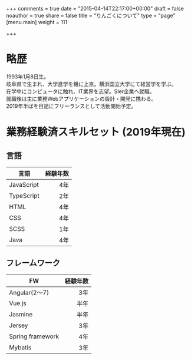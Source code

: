 +++
comments = true
date = "2015-04-14T22:17:00+00:00"
draft = false
noauthor = true
share = false
title = "りんごくについて"
type = "page"
[menu.main]
weight = 111

+++
# 略歴
1993年1月8日生。<br />
岐阜県で生まれ、大学進学を機に上京。横浜国立大学にて経営学を学ぶ。<br />
在学中にコンピュータに触れ、IT業界を志望。SIer企業へ就職。<br />
就職後は主に業務Webアプリケーションの設計・開発に携わる。<br />
2019年半ばを目途にフリーランスとして活動開始予定。<br />

# 業務経験済スキルセット (2019年現在)
## 言語
|言語|経験年数|
|---|---:|
|JavaScript|4年|
|TypeScript|2年|
|HTML|4年|
|CSS|4年|
|SCSS|1年|
|Java|4年|

## フレームワーク
|FW|経験年数|
|---|---:|
|Angular(2～7)|3年|
|Vue.js|半年|
|Jasmine|半年|
|Jersey|3年|
|Spring framework|4年|
|Mybatis|3年|

